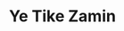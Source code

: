 ---
title: Ye Tike Zamin
layout: post
categories: [mohammad_esfahani]
type: main
file: /assets/music/mohammad_esfahani-ye-tike-zamin.mp3
---